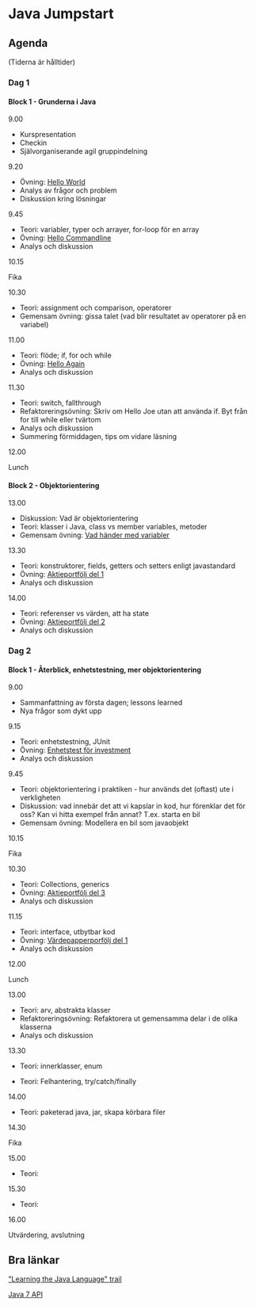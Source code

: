 # Java Jumpstart

## Agenda

(Tiderna är hålltider)

### Dag 1

#### Block 1 - Grunderna i Java

9.00

* Kurspresentation
* Checkin
* Självorganiserande agil gruppindelning

9.20

* Övning: [Hello World](/day_1/block_1/1_HelloWorld/)
* Analys av frågor och problem
* Diskussion kring lösningar

9.45

* Teori: variabler, typer och arrayer, for-loop för en array
* Övning: [Hello Commandline](/day_1/block_1/2_HelloCommandline/) 
* Analys och diskussion

10.15

Fika

10.30

* Teori: assignment och comparison, operatorer
* Gemensam övning: gissa talet (vad blir resultatet av operatorer på en variabel)

11.00

* Teori: flöde; if, for och while
* Övning: [Hello Again](/day_1/block_1/3_HelloAgain/)
* Analys och diskussion

11.30

* Teori: switch, fallthrough
* Refaktoreringsövning: Skriv om Hello Joe utan att använda if. Byt från for till while eller tvärtom
* Analys och diskussion
* Summering förmiddagen, tips om vidare läsning

12.00 

Lunch

#### Block 2 - Objektorientering

13.00

* Diskussion: Vad är objektorientering
* Teori: klasser i Java, class vs member variables, metoder
* Gemensam övning: [Vad händer med variabler](/day_1/block_2/1_InstanceAndClassVariables/)

13.30

* Teori: konstruktorer, fields, getters och setters enligt javastandard
* Övning: [Aktieportfölj del 1](/day_1/block_2/2_StockPortfolio_Part1/)
* Analys och diskussion

14.00

* Teori: referenser vs värden, att ha state
* Övning: [Aktieportfölj del 2](/day_1/block_2/3_StockPortfolio_Part2/)
* Analys och diskussion


### Dag 2

#### Block 1 - Återblick, enhetstestning, mer objektorientering

9.00

* Sammanfattning av första dagen; lessons learned
* Nya frågor som dykt upp

9.15

* Teori: enhetstestning, JUnit
* Övning: [Enhetstest för investment](/day_2/block_1/1_UnitTestingInvestment/)
* Analys och diskussion

9.45

* Teori: objektorientering i praktiken - hur används det (oftast) ute i verkligheten
* Diskussion: vad innebär det att vi kapslar in kod, hur förenklar det för oss? Kan vi hitta exempel från annat? T.ex. starta en bil
* Gemensam övning: Modellera en bil som javaobjekt

10.15

Fika

10.30

* Teori: Collections, generics
* Övning: [Aktieportfölj del 3](/day_2/block_1/3_StockPortfolio/)
* Analys och diskussion

11.15

* Teori: interface, utbytbar kod
* Övning: [Värdepapperporfölj del 1](/day_2/block_1/4_InstrumentPortfolio/)
* Analys och diskussion

12.00

Lunch

13.00

* Teori: arv, abstrakta klasser
* Refaktoreringsövning: Refaktorera ut gemensamma delar i de olika klasserna
* Analys och diskussion

13.30

* Teori: innerklasser, enum

* Teori: Felhantering, try/catch/finally

14.00

* Teori: paketerad java, jar, skapa körbara filer

14.30

Fika

15.00

* Teori:

15.30

* Teori:

16.00

Utvärdering, avslutning


## Bra länkar

["Learning the Java Language" trail](http://docs.oracle.com/javase/tutorial/java/index.html)

[Java 7 API](http://docs.oracle.com/javase/7/docs/api/)


